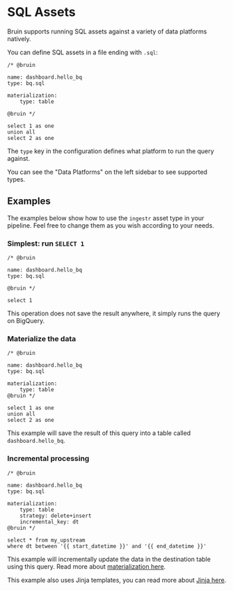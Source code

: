 # SQL Assets
Bruin supports running SQL assets against a variety of data platforms natively.

You can define SQL assets in a file ending with `.sql`:
```bruin-sql
/* @bruin

name: dashboard.hello_bq
type: bq.sql

materialization:
    type: table

@bruin */

select 1 as one
union all
select 2 as one
```

The `type` key in the configuration defines what platform to run the query against. 

You can see the "Data Platforms" on the left sidebar to see supported types.

##  Examples
The examples below show how to use the `ingestr` asset type in your pipeline. Feel free to change them as you wish according to your needs.

### Simplest: run `SELECT 1`
```bruin-sql
/* @bruin

name: dashboard.hello_bq
type: bq.sql

@bruin */

select 1
```

This operation does not save the result anywhere, it simply runs the query on BigQuery.

### Materialize the data
```bruin-sql
/* @bruin

name: dashboard.hello_bq
type: bq.sql

materialization:
    type: table
@bruin */

select 1 as one
union all
select 2 as one
```

This example will save the result of this query into a table called `dashboard.hello_bq`.

### Incremental processing
```bruin-sql
/* @bruin

name: dashboard.hello_bq
type: bq.sql

materialization:
    type: table
    strategy: delete+insert
    incremental_key: dt
@bruin */

select * from my_upstream
where dt between '{{ start_datetime }}' and '{{ end_datetime }}'
```

This example will incrementally update the data in the destination table using this query. Read more about [materialization here](./materialization.md). 

This example also uses Jinja templates, you can read more about [Jinja here](./templating/templating.md). 
